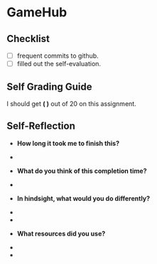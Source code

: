 # GameHub

## Checklist

- [ ] frequent commits to github.
- [ ] filled out the self-evaluation.

## Self Grading Guide
<!--- Update the following line with your self-grade --->
<!--- Check the Rubric on Canvas for a guideline --->

I should get **( )** out of 20 on this assignment.

## Self-Reflection

- **How long it took me to finish this?**
<!-- Answer below this line -->
-

- **What do you think of this completion time?**
<!-- Answer below this line -->
- 

- **In hindsight, what would you do differently?**
- <!-- Answer below this line -->
- 

- **What resources did you use?**
- <!-- Answer below this line -->
- 